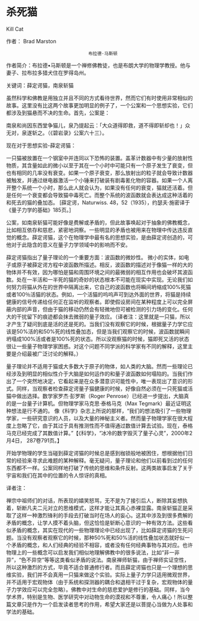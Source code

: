 # 杀死猫

Kill Cat

作者： Brad Marston

```text
                               布拉德·马斯顿
```

作者简介：布拉德•马斯顿是一个禅修佛教徒，也是布朗大学的物理学教授。他与妻子、拉布拉多猎犬住在罗得岛州。

关键词：薛定谔猫，南泉斩猫

虽然科学和佛教是用独立并且不同的方式看待世界，然而它们有时使用非常相似的故事。这里没有比这两个故事更加明显的例子了，一个公案和一个思想实验，它们都涉及到猫悬而不决的生命。首先，公案是：

南泉和尚因东西堂争猫儿，泉乃提起云：「大众道得即救，道不得即斩却也！」众无对，泉遂斩之。（《碧岩录》公案六十三）。

现在对于思想实验-薛定谔猫：

一只猫被放置在一个钢室中并连同以下恐怖的装置。盖革计数器中有少量的放射性物质，其含量如此的微小以至于其在一个小时中可能只有一个原子发生了衰变，但也有相同的几率没有衰变。如果一个原子衰变，那么放射出的粒子就会导致计数器被触发，并通过继电器激活一个小锤来打破装有剧毒氰化物的容器。如果一个人离开整个系统一个小时，那么此人就会认为，如果没有任何的衰变，猫就还活着。但是任何一个衰变都会导致猫中毒死亡。而整个系统的波函数就会表达成这种活着的和死去的猫的叠加态。 \[薛定谔，Naturwiss. 48，52（1935），约瑟夫·施密译于《量子力学的基础》185页。\]

公案，如南泉斩猫可能好像是费解或矛盾的，但此故事唤起对于抽象的佛教概念，比如相互依存和慈悲，紧密地洞察。一些明显的矛盾也被用来在物理中传达违反直觉的概念。薛定谔猫，这个在物理学中最有名的思想实验，是由薛定谔创造的，可他对于此隐含的意义在量子力学领域中的影响而不安。

薛定谔猫指出了量子理论的一个重要方面：波函数的微妙性。 微小的实体，如电子或原子被薛定谔方程中波函数所描述。相反，波函数的描述对于像猫一样的大的物体并不有效，因为哪怕是猫和周围环境之间的最微弱的相互作用也会破坏其波函数。处在一半活和一半死的猫的奇妙的状态根本不可能在现实中实现。无论我们如何努力将猫从外在的世界中隔离出来，它自己的波函数也将瞬间坍缩成100%死猫或者100％活猫的状态。例如，一个活猫的呜呜声可到达外面的世界，将猫是持续健康的信号传递给任何正在监听的观察者。即使假设房间在某种程度上可以完全屏蔽内部的声音，但由于猫的移动仍然会有轻微地但可被检测的引力场的变化。任何大的干扰留下的痕迹都会抹去微弱的量子效应。（译者注：这里就是一只猫，所以才产生了疑问到底是活的还是死的。当我们没有观察它的时候，根据量子力学它应该是50%活的和50%死的线性叠加态，但是当我们观察它的时候，波函数就瞬间坍塌成100%活或者是100%死的状态。所以没观察猫的时候，猫即死又活的状态很让一些量子物理学家困惑。对这个问题不同学派的科学家有不同的解释，这里主要是介绍最被广泛讨论的解释。）

量子理论并不适用于猫或大多数大于原子的物体，如人类的大脑。然而一些理论已经涉及到明显的相似性介于大脑是如何运作的和量子波函数如何塌陷的。当我们作出了一个突然地决定，它看起来是在众多潜意识可能性中，唯一表现出了意识的形式。同样，当观察者检查薛定谔量子猫健康的时候，好像自然必须在一只死猫或活猫中做出选择。数学家罗杰·彭罗斯（Roger Penrose）已经进一步提出，大脑真的是一台量子计算机。但物理学家马克思·泰格马克（Max Tegmark）最近证明这种想法是行不通的。 像《科学》杂志上所说的那样，“我们的想法吸引了一些物理学家，一些研究意识的人员，以及大量的神秘主义者。然而量子物理学家在很大程度上忽略了它，由于其过于具有推测性而不值得通过数值计算去试验。现在，泰格马克已经完成了其数值计算。”【《科学》，“冰冷的数字毁灭了量子心灵”，2000年2月4日， 287卷791页。】

开始学物理的学生当碰到薛定谔猫的时候总是感到枷锁般地被困住，想根据他们日常的经验来寻求此难题的某种解释。毫无疑问，量子理论和他们以前看到过的任何东西都不一样。公案同样地打破了传统的思维和条件反射。这两类故事启发了关于宇宙和我们在其中的位置的令人惊讶的真相。

译者注：

禅宗中祖师们的对话，所表现的嬉笑怒骂，无不是为了接引后人，断除其妄想执着，斩断凡夫二元对立的思维模式，这样才能让其真心赤裸显露。南泉斩猫正是采取了这样一种激烈锋利的手段去打破当时在场人的妄心。这其中涉及到很多费解的矛盾的概念，让学人摸不着头脑，但这恰恰是斩断心意识的一种有效方法。这些看似矛盾的概念，其实在现代的一些物理理论中已经出现了，比如薛定谔猫的生死问题。当没有观察者观察它的时候，那种50%死和50%活的线性叠加状态就好似一个矛盾的概念，和人们经典的经验不相容，或者没有任何经典事物与其对应。也许物理上的一些概念可以启发我们相似地理解佛教中的很多说法，比如“非一非异”，“色不异空”等等这类看似矛盾的说法。南泉禅师斩猫，由于禅师实证空性，所以这种激烈的方式，毕竟不适合普通修行者。而且薛定谔猫也只是一个理想的思维实验，我们并不会真用一只猫来做这个实验。实际上量子力学只适用微观世界，并不适用于宏观物体（由于系统和探测器的耦合和退相干过于复杂，宏观物体的量子力学效应可以完全忽略）。佛教中对生命的慈悲爱护是修行的基础。同样，当今学术界，特别是生物、医学研究中对动物生命的漠视和不尊重，令人痛心！所以整篇文章只是作为一个启发读者思考的作用，希望大家还是以菩提心当做为人处事和学法的基础。

